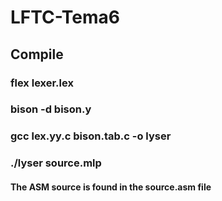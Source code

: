 # LFTC-Tema6

## Compile
### flex lexer.lex
### bison -d bison.y
### gcc lex.yy.c bison.tab.c -o lyser
### ./lyser source.mlp
#### The ASM source is found in the source.asm file
